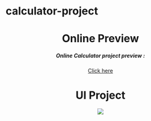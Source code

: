 # calculator-project

<div align="center">
  <h1>Online Preview</h1>
  
  <h5>Online Calculator project preview :</h5>

<a href="https://elegant-booth-6b23e6.netlify.app/">Click here</a>
  </div>


<div align="center">
  
  <h1>UI Project</h1>
  
  <img src="https://raw.githubusercontent.com/amirhosseinbanaei/calculator-project/main/ui%20image.jpg">
  </div>


